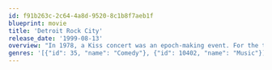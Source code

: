 ```yaml
---
id: f91b263c-2c64-4a8d-9520-8c1b8f7aeb1f
blueprint: movie
title: 'Detroit Rock City'
release_date: '1999-08-13'
overview: "In 1978, a Kiss concert was an epoch-making event. For the three teen fans in Detroit Rock City getting tickets to the sold-out show becomes the focal point of their existence. They'll do anything for tickets -- compete in a strip club's amateur-night contest, take on religious protesters, even rob a convenience store!"
genres: '[{"id": 35, "name": "Comedy"}, {"id": 10402, "name": "Music"}]'
---
```

